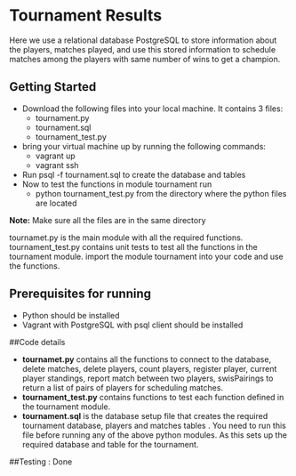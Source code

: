 # Tournament Results
Here we use a relational database PostgreSQL to store information about the 
players, matches played, and use this stored information to schedule 
matches among the players with same number of wins to get a champion.


## Getting Started
* Download the following files into your local machine.
	It contains 3 files:
	* tournament.py
	* tournament.sql
	* tournament_test.py
* bring your virtual machine up by running the following commands:
	* vagrant up 
	* vagrant ssh
* Run psql -f tournament.sql to create the database and tables
* Now to test the functions in module tournament run
	* python tournament_test.py from the directory where 
	the python files are located


**Note:** Make sure all the files are in the same directory

tournamet.py is the main module with all the required functions.
tournament_test.py contains unit tests to test all the functions in the
tournament module.
import the module tournament into your code and use the functions.


## Prerequisites for running 
* Python should be installed
* Vagrant with PostgreSQL with psql client should be installed 

##Code details
*  **tournamet.py**  contains all the functions to connect to the database,
delete matches, delete players, count players, register player, current player
standings, report match between two players, swisPairings to return a list of 
pairs of players for scheduling matches.
*  **tournament_test.py** contains functions to test each function defined in 
the tournament module.
*  **tournament.sql** is the database setup file that creates the required tournament
database, players and matches tables . You need to run this file before running any 
of the above python modules. As this sets up the required database and table for the
tournament.

##Testing : Done 
